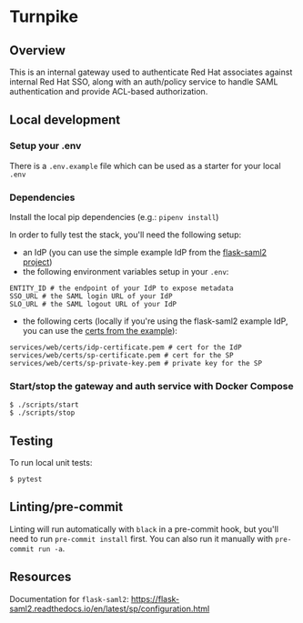# Turnpike

## Overview
This is an internal gateway used to authenticate Red Hat associates against internal
Red Hat SSO, along with an auth/policy service to handle SAML authentication and
provide ACL-based authorization.

## Local development

### Setup your .env
There is a `.env.example` file which can be used as a starter for your local `.env`

### Dependencies
Install the local pip dependencies (e.g.: `pipenv install`)

In order to fully test the stack, you'll need the following setup:
- an IdP (you can use the simple example IdP from the [flask-saml2 project](https://github.com/timheap/flask-saml2/blob/master/examples/idp.py))
- the following environment variables setup in your `.env`:
```
ENTITY_ID # the endpoint of your IdP to expose metadata
SSO_URL # the SAML login URL of your IdP
SLO_URL # the SAML logout URL of your IdP
```
- the following certs (locally if you're using the flask-saml2 example IdP, you can use the [certs from the example](https://github.com/timheap/flask-saml2/tree/master/tests/keys/sample)):
```
services/web/certs/idp-certificate.pem # cert for the IdP
services/web/certs/sp-certificate.pem # cert for the SP
services/web/certs/sp-private-key.pem # private key for the SP
```

### Start/stop the gateway and auth service with Docker Compose
```
$ ./scripts/start
$ ./scripts/stop
```

## Testing
To run local unit tests:
```
$ pytest
```

## Linting/pre-commit
Linting will run automatically with `black` in a pre-commit hook, but you'll need to run `pre-commit install` first. You can also run it manually with `pre-commit run -a`.

## Resources
Documentation for `flask-saml2`: https://flask-saml2.readthedocs.io/en/latest/sp/configuration.html
